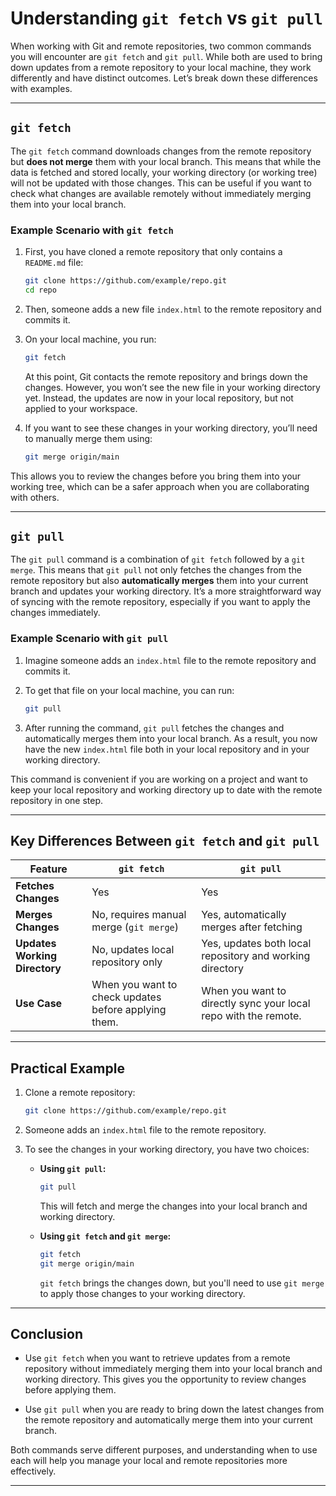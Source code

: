 # Understanding `git fetch` vs `git pull`

When working with Git and remote repositories, two common commands you will encounter are `git fetch` and `git pull`. While both are used to bring down updates from a remote repository to your local machine, they work differently and have distinct outcomes. Let’s break down these differences with examples.

---

## **`git fetch`**

The `git fetch` command downloads changes from the remote repository but **does not merge** them with your local branch. This means that while the data is fetched and stored locally, your working directory (or working tree) will not be updated with those changes. This can be useful if you want to check what changes are available remotely without immediately merging them into your local branch.

### Example Scenario with `git fetch`

1. First, you have cloned a remote repository that only contains a `README.md` file:
    ```bash
    git clone https://github.com/example/repo.git
    cd repo
    ```

2. Then, someone adds a new file `index.html` to the remote repository and commits it.

3. On your local machine, you run:
    ```bash
    git fetch
    ```
    At this point, Git contacts the remote repository and brings down the changes. However, you won’t see the new file in your working directory yet. Instead, the updates are now in your local repository, but not applied to your workspace.

4. If you want to see these changes in your working directory, you’ll need to manually merge them using:
    ```bash
    git merge origin/main
    ```

This allows you to review the changes before you bring them into your working tree, which can be a safer approach when you are collaborating with others.

---

## **`git pull`**

The `git pull` command is a combination of `git fetch` followed by a `git merge`. This means that `git pull` not only fetches the changes from the remote repository but also **automatically merges** them into your current branch and updates your working directory. It’s a more straightforward way of syncing with the remote repository, especially if you want to apply the changes immediately.

### Example Scenario with `git pull`

1. Imagine someone adds an `index.html` file to the remote repository and commits it.

2. To get that file on your local machine, you can run:
    ```bash
    git pull
    ```

3. After running the command, `git pull` fetches the changes and automatically merges them into your local branch. As a result, you now have the new `index.html` file both in your local repository and in your working directory.

This command is convenient if you are working on a project and want to keep your local repository and working directory up to date with the remote repository in one step.

---

## Key Differences Between `git fetch` and `git pull`

| **Feature**             | **`git fetch`**                                         | **`git pull`**                                         |
|-------------------------|---------------------------------------------------------|-------------------------------------------------------|
| **Fetches Changes**      | Yes                                                     | Yes                                                   |
| **Merges Changes**       | No, requires manual merge (`git merge`)                | Yes, automatically merges after fetching               |
| **Updates Working Directory** | No, updates local repository only                   | Yes, updates both local repository and working directory |
| **Use Case**             | When you want to check updates before applying them.    | When you want to directly sync your local repo with the remote. |

---

## Practical Example

1. Clone a remote repository:
    ```bash
    git clone https://github.com/example/repo.git
    ```

2. Someone adds an `index.html` file to the remote repository.

3. To see the changes in your working directory, you have two choices:

    - **Using `git pull`:**
      ```bash
      git pull
      ```
      This will fetch and merge the changes into your local branch and working directory.
    
    - **Using `git fetch` and `git merge`:**
      ```bash
      git fetch
      git merge origin/main
      ```
      `git fetch` brings the changes down, but you'll need to use `git merge` to apply those changes to your working directory.

---

## Conclusion

- Use `git fetch` when you want to retrieve updates from a remote repository without immediately merging them into your local branch and working directory. This gives you the opportunity to review changes before applying them.
  
- Use `git pull` when you are ready to bring down the latest changes from the remote repository and automatically merge them into your current branch.

Both commands serve different purposes, and understanding when to use each will help you manage your local and remote repositories more effectively.

---
